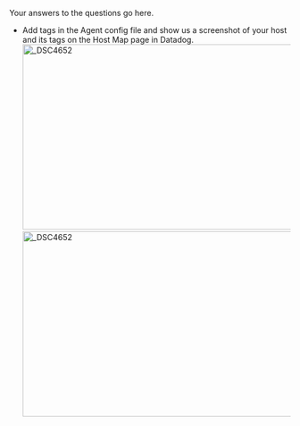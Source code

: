 Your answers to the questions go here.

* Add tags in the Agent config file and show us a screenshot of your host and its tags on the Host Map page in Datadog.
<img src="http://480103081bda39217c58-f86642ef36cf4c67ddae8eac86589bac.r68.cf1.rackcdn.com/config%20file%20tag%20add.png" width="800" height="332" alt="_DSC4652"></a>
<img src="http://480103081bda39217c58-f86642ef36cf4c67ddae8eac86589bac.r68.cf1.rackcdn.com/Answer%201.png" width="800" height="332" alt="_DSC4652"></a>
